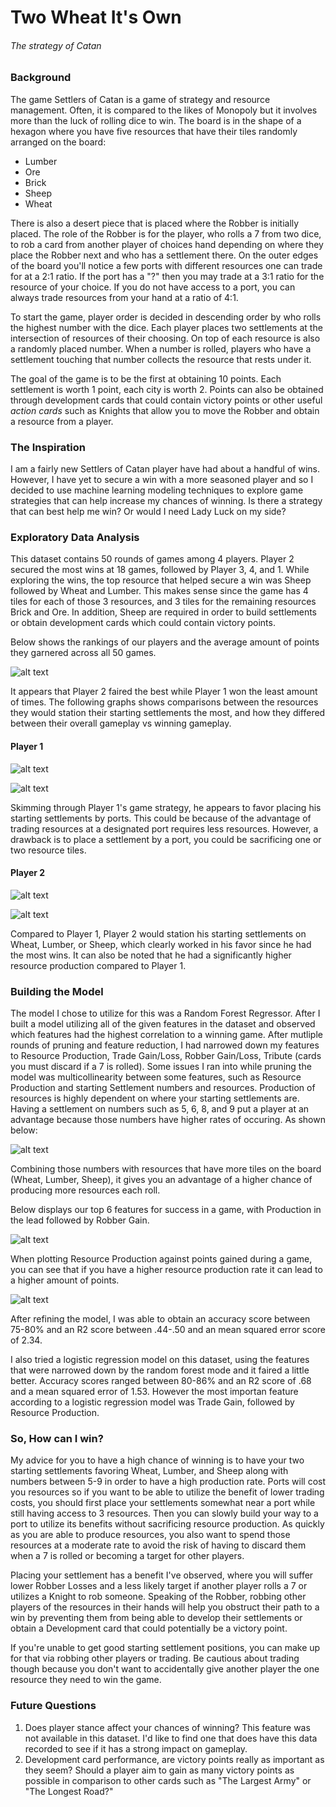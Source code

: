 # Two Wheat It's Own
###### The strategy of Catan

### Background
The game Settlers of Catan is a game of strategy and resource management. Often, it is compared to the likes of Monopoly but it involves more than the luck of rolling dice to win. The board is in the shape of a hexagon where you have five resources that have their tiles randomly arranged on the board:
* Lumber
* Ore
* Brick
* Sheep
* Wheat

There is also a desert piece that is placed where the Robber is initially placed. The role of the Robber is for the player, who rolls a 7 from two dice, to rob a card from another player of choices hand depending on where they place the Robber next and who has a settlement there. On the outer edges of the board you'll notice a few ports with different resources one can trade for at a 2:1 ratio. If the port has a "?" then you may trade at a 3:1 ratio for the resource of your choice. If you do not have access to a port, you can always trade resources from your hand at a ratio of 4:1.

To start the game, player order is decided in descending order by who rolls the highest number with the dice. Each player places two settlements at the intersection of resources of their choosing. On top of each resource is also a randomly placed number. When a number is rolled, players who have a settlement touching that number collects the resource that rests under it. 

The goal of the game is to be the first at obtaining 10 points. Each settlement is worth 1 point, each city is worth 2. Points can also be obtained through development cards that could contain victory points or other useful *action cards* such as Knights that allow you to move the Robber and obtain a resource from a player.

### The Inspiration
I am a fairly new Settlers of Catan player have had about a handful of wins. However, I have yet to secure a win with a more seasoned player and so I decided to use machine learning modeling techniques to explore game strategies that can help increase my chances of winning. Is there a strategy that can best help me win? Or would I need Lady Luck on my side?

### Exploratory Data Analysis
This dataset contains 50 rounds of games among 4 players. Player 2 secured the most wins at 18 games, followed by Player 3, 4, and 1. While exploring the wins, the top resource that helped secure a win was Sheep followed by Wheat and Lumber. This makes sense since the game has 4 tiles for each of those 3 resources, and 3 tiles for the remaining resources Brick and Ore. In addition, Sheep are required in order to build settlements or obtain development cards which could contain victory points.

Below shows the rankings of our players and the average amount of points they garnered across all 50 games.

![alt text](https://github.com/okwan91/catanstrategy/blob/main/Graphs/wonmostavg.png)

It appears that Player 2 faired the best while Player 1 won the least amount of times. The following graphs shows comparisons between the resources they would station their starting settlements the most, and how they differed between their overall gameplay vs winning gameplay.

#### Player 1
![alt text](https://github.com/okwan91/catanstrategy/blob/main/Graphs/player1gameplay.png)

![alt text](https://github.com/okwan91/catanstrategy/blob/main/Graphs/player1winplay.png)

Skimming through Player 1's game strategy, he appears to favor placing his starting settlements by ports. This could be because of the advantage of trading resources at a designated port requires less resources. However, a drawback is to place a settlement by a port, you could be sacrificing one or two resource tiles.

#### Player 2
![alt text](https://github.com/okwan91/catanstrategy/blob/main/Graphs/player2gplay.png)

![alt text](https://github.com/okwan91/catanstrategy/blob/main/Graphs/player2win.png)

Compared to Player 1, Player 2 would station his starting settlements on Wheat, Lumber, or Sheep, which clearly worked in his favor since he had the most wins. It can also be noted that he had a significantly higher resource production compared to Player 1.

### Building the Model
The model I chose to utilize for this was a Random Forest Regressor. After I built a model utilizing all of the given features in the dataset and observed which features had the highest correlation to a winning game. After mutliple rounds of pruning and feature reduction, I had narrowed down my features to Resource Production, Trade Gain/Loss, Robber Gain/Loss, Tribute (cards you must discard if a 7 is rolled). Some issues I ran into while pruning the model was multicollinearity between some features, such as Resource Production and starting Settlement numbers and resources. Production of resources is highly dependent on where your starting settlements are. Having a settlement on numbers such as 5, 6, 8, and 9 put a player at an advantage because those numbers have higher rates of occuring. As shown below:

![alt text](https://github.com/okwan91/catanstrategy/blob/main/Graphs/diceavg.png)

Combining those numbers with resources that have more tiles on the board (Wheat, Lumber, Sheep), it gives you an advantage of a higher chance of producing more resources each roll. 

Below displays our top 6 features for success in a game, with Production in the lead followed by Robber Gain.

![alt text](https://github.com/okwan91/catanstrategy/blob/main/Graphs/top6feat.png)

When plotting Resource Production against points gained during a game, you can see that if you have a higher resource production rate it can lead to a higher amount of points.

![alt text](https://github.com/okwan91/catanstrategy/blob/main/Graphs/resourcevspoints.png)

After refining the model, I was able to obtain an accuracy score between 75-80% and an R2 score between .44-.50 and an mean squared error score of 2.34.

I also tried a logistic regression model on this dataset, using the features that were narrowed down by the random forest mode and it faired a little better. Accuracy scores ranged between 80-86% and an R2 score of .68 and a mean squared error of 1.53. However the most importan feature according to a logistic regression model was Trade Gain, followed by Resource Production.

### So, How can I win?

My advice for you to have a high chance of winning is to have your two starting settlements favoring Wheat, Lumber, and Sheep along with numbers between 5-9 in order to have a high production rate. Ports will cost you resources so if you want to be able to utilize the benefit of lower trading costs, you should first place your settlements somewhat near a port while still having access to 3 resources. Then you can slowly build your way to a port to utilize its benefits without sacrificing resource production. As quickly as you are able to produce resources, you also want to spend those resources at a moderate rate to avoid the risk of having to discard them when a 7 is rolled or becoming a target for other players. 

Placing your settlement has a benefit I've observed, where you will suffer lower Robber Losses and a less likely target if another player rolls a 7 or utilizes a Knight to rob someone. Speaking of the Robber, robbing other players of the resources in their hands will help you obstruct their path to a win by preventing them from being able to develop their settlements or obtain a Development card that could potentially be a victory point. 

If you're unable to get good starting settlement positions, you can make up for that via robbing other players or trading. Be cautious about trading though because you don't want to accidentally give another player the one resource they need to win the game.

### Future Questions
1. Does player stance affect your chances of winning? This feature was not available in this dataset. I'd like to find one that does have this data recorded to see if it has a strong impact on gameplay.
2. Development card performance, are victory points really as important as they seem? Should a player aim to gain as many victory points as possible in comparison to other cards such as "The Largest Army" or "The Longest Road?"
 
